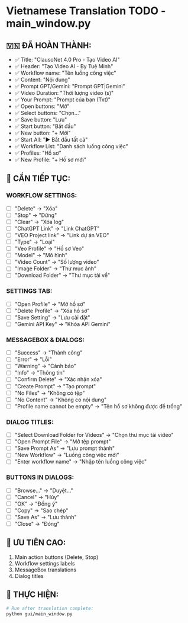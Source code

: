 # Vietnamese Translation TODO - main_window.py

## 🇻🇳 ĐÃ HOÀN THÀNH:
- ✅ Title: "ClausoNet 4.0 Pro - Tạo Video AI"
- ✅ Header: "Tạo Video AI - By Tuệ Minh"
- ✅ Workflow name: "Tên luồng công việc"
- ✅ Content: "Nội dung"
- ✅ Prompt GPT/Gemini: "Prompt GPT|Gemini"
- ✅ Video Duration: "Thời lượng video (s)"
- ✅ Your Prompt: "Prompt của bạn (Txt)"
- ✅ Open buttons: "Mở"
- ✅ Select buttons: "Chọn..."
- ✅ Save button: "Lưu"
- ✅ Start button: "Bắt đầu"
- ✅ New button: "+ Mới"
- ✅ Start All: "▶ Bắt đầu tất cả"
- ✅ Workflow List: "Danh sách luồng công việc"
- ✅ Profiles: "Hồ sơ"
- ✅ New Profile: "+ Hồ sơ mới"

## 🔄 CẦN TIẾP TỤC:

### WORKFLOW SETTINGS:
- [ ] "Delete" → "Xóa"
- [ ] "Stop" → "Dừng"
- [ ] "Clear" → "Xóa log"
- [ ] "ChatGPT Link" → "Link ChatGPT"
- [ ] "VEO Project link" → "Link dự án VEO"
- [ ] "Type" → "Loại"
- [ ] "Veo Profile" → "Hồ sơ Veo"
- [ ] "Model" → "Mô hình"
- [ ] "Video Count" → "Số lượng video"
- [ ] "Image Folder" → "Thư mục ảnh"
- [ ] "Download Folder" → "Thư mục tải về"

### SETTINGS TAB:
- [ ] "Open Profile" → "Mở hồ sơ"
- [ ] "Delete Profile" → "Xóa hồ sơ"
- [ ] "Save Setting" → "Lưu cài đặt"
- [ ] "Gemini API Key" → "Khóa API Gemini"

### MESSAGEBOX & DIALOGS:
- [ ] "Success" → "Thành công"
- [ ] "Error" → "Lỗi"
- [ ] "Warning" → "Cảnh báo"
- [ ] "Info" → "Thông tin"
- [ ] "Confirm Delete" → "Xác nhận xóa"
- [ ] "Create Prompt" → "Tạo prompt"
- [ ] "No Files" → "Không có tệp"
- [ ] "No Content" → "Không có nội dung"
- [ ] "Profile name cannot be empty" → "Tên hồ sơ không được để trống"

### DIALOG TITLES:
- [ ] "Select Download Folder for Videos" → "Chọn thư mục tải video"
- [ ] "Open Prompt File" → "Mở tệp prompt"
- [ ] "Save Prompt As" → "Lưu prompt thành"
- [ ] "New Workflow" → "Luồng công việc mới"
- [ ] "Enter workflow name" → "Nhập tên luồng công việc"

### BUTTONS IN DIALOGS:
- [ ] "Browse..." → "Duyệt..."
- [ ] "Cancel" → "Hủy"
- [ ] "OK" → "Đồng ý"
- [ ] "Copy" → "Sao chép"
- [ ] "Save As" → "Lưu thành"
- [ ] "Close" → "Đóng"

## 🎯 ƯU TIÊN CAO:
1. Main action buttons (Delete, Stop)
2. Workflow settings labels
3. MessageBox translations
4. Dialog titles

## 🔧 THỰC HIỆN:
```bash
# Run after translation complete:
python gui/main_window.py
``` 